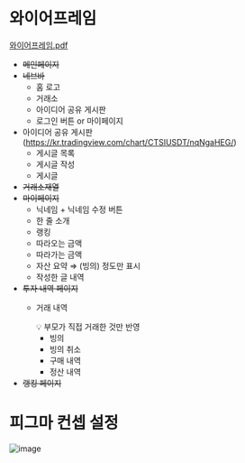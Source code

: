 # 와이어프레임

[와이어프레임.pdf](https://github.com/sunju5402/Algorithms-in-Baekjoon/files/14492881/default.pdf)


- ~~메인페이지~~
- ~~네브바~~
    - 홈 로고
    - 거래소
    - 아이디어 공유 게시판
    - 로그인 버튼 or 마이페이지
- 아이디어 공유 게시판 (https://kr.tradingview.com/chart/CTSIUSDT/nqNgaHEG/)
    - 게시글 목록
    - 게시글 작성
    - 게시글
- ~~거래소재열~~
- ~~마이페이지~~
    - 닉네임 + 닉네임 수정 버튼
    - 한 줄 소개
    - 랭킹
    - 따라오는 금액
    - 따라가는 금액
    - 자산 요약 ⇒ (빙의) 정도만 표시
    - 작성한 글 내역
- ~~투자 내역 페이지~~
    - 거래 내역
        
        <aside>
        💡 부모가 직접 거래한 것만 반영
        
        </aside>
        
        - 빙의
        - 빙의 취소
        - 구매 내역
        - 정산 내역
- ~~랭킹 페이지~~

# 피그마 컨셉 설정

![image](https://github.com/sunju5402/Algorithms-in-Baekjoon/assets/68212526/200c1fe8-e711-4396-b81f-2f5a74f585f9)
